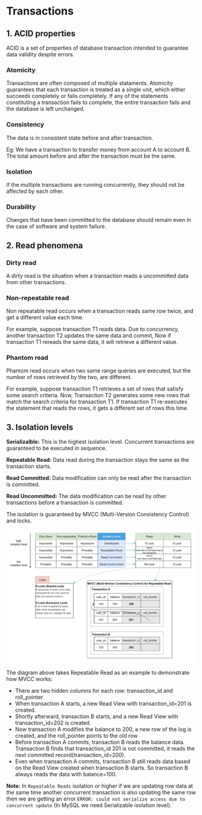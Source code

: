 # Transactions

## 1. ACID properties

ACID is a set of properties of database transaction intended to guarantee data validity despite errors.

### Atomicity

Transactions are often composed of multiple stataments. Atomicity guarantees that each transaction is treated as a single unit, which either succeeds completely or fails completely. If any of the statements constituting a transaction fails to complete, the entire transaction fails and the database is left unchanged.

### Consistency

The data is in consistent state before and after transaction.

Eg: We have a transaction to transfer money from account A to account B. The total amount before and after the transaction must be the same.

### Isolation

If the multiple transactions are running concurrently, they should not be affected by each other.

### Durability

Changes that have been committed to the database should remain even in the case of software and system failure.

## 2. Read phenomena

### Dirty read

A dirty read is the situation when a transaction reads a uncommitted data from other transactions.

### Non-repeatable read

Non repeatable read occurs when a transaction reads same row twice, and get a different value each time.

For example, suppose transaction T1 reads data. Due to concurrency, another transaction T2 updates the same data and commit, Now if transaction T1 rereads the same data, it will retrieve a different value.

### Phantom read

Phantom read occurs when two same range queries are executed, but the number of rows retrieved by the two, are different.

For example, suppose transaction T1 retrieves a set of rows that satisfy some search criteria. Now, Transaction T2 generates some new rows that match the search criteria for transaction T1. If transaction T1 re-executes the statement that reads the rows, it gets a different set of rows this time.

## 3. Isolation levels

**Serializalble:** This is the highest isolation level. Concurrent transactions are guaranteed to be executed in sequence.

**Repeatable Read:** Data read during the transaction stays the same as the transaction starts.

**Read Committed:** Data modification can only be read after the transaction is committed.

**Read Uncommitted:** The data modification can be read by other transactions before a transaction is committed.

The isolation is guaranteed by MVCC (Multi-Version Consistency Control) and locks.

![](../../assets/images/database/database_isolation.png) 

The diagram above takes Repeatable Read as an example to demonstrate how MVCC works:

- There are two hidden columns for each row: transaction_id and roll_pointer
- When transaction A starts, a new Read View with transaction_id=201 is created.
- Shortly afterward, transaction B starts, and a new Read View with transaction_id=202 is created. 
- Now transaction A modifies the balance to 200, a new row of the log is created, and the roll_pointer points to the old row
- Before transaction A commits, transaction B reads the balance data. Transaction B finds that transaction_id 201 is not committed, it reads the next committed record(transaction_id=200).
- Even when transaction A commits, transaction B still reads data based on the Read View created when transaction B starts. So transaction B always reads the data with balance=100. 

**Note:** In `Repeatable Reads` isolation or higher if we are updating row data at the same time another concurrent transaction is also updating the same row then we are getting an error `ERROR: could not serialize access due to concurrent update` (In MySQL we need Serializable isolation level).
